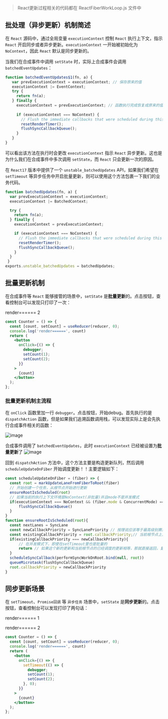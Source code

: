 >React更新过程相关的代码都在 ReactFiberWorkLoop.js 文件中
## 批处理（异步更新）机制简述
在 `React` 源码中，通过全局变量 `executionContext` 控制 `React` 执行上下文，指示 `React` 开启同步或者异步更新。`executionContext` 一开始被初始化为 `NoContext`，因此 `React` 默认是同步更新的。

当我们在合成事件中调用 `setState` 时，实际上合成事件会调用 `batchedEventUpdates`：
```js
function batchedEventUpdates$1(fn, a) {
   var prevExecutionContext = executionContext; // 保存原来的值
   executionContext |= EventContext;
   try {
     return fn(a);
   } finally {
     executionContext = prevExecutionContext; // 函数执行完成恢复成原来的值
 
     if (executionContext === NoContext) {
       // Flush the immediate callbacks that were scheduled during this batch
       resetRenderTimer();
       flushSyncCallbackQueue();
     }
   }
}
```
可以看出该方法在执行时会更改 `executionContext` 指示 `React` 异步更新。这也是为什么我们在合成事件中多次调用 `setState`，而 `React` 只会更新一次的原因。

在 `React17` 版本中提供了一个 `unstable_batchedUpdates` API，如果我们希望在 `setTimeout` 等异步任务中开启批量更新，则可以使用这个方法包裹一下我们的业务代码。
```js
function batchedUpdates(fn, a) {
  var prevExecutionContext = executionContext;
  executionContext |= BatchedContext;

  try {
    return fn(a);
  } finally {
    executionContext = prevExecutionContext;

    if (executionContext === NoContext) {
      // Flush the immediate callbacks that were scheduled during this batch
      resetRenderTimer();
      flushSyncCallbackQueue();
    }
  }
 }
exports.unstable_batchedUpdates = batchedUpdates;
```


## 批量更新机制
在合成事件等 `React` 能够接管的场景中，`setState` 是**批量更新**的。点击按钮，查看控制台可以发现只打印了一次：

render====== 2

```jsx
const Counter = () => {
  const [count, setCount] = useReducer(reducer, 0);
  console.log('render======', count)
  return (
    <button
      onClick={() => {
        debugger;
        setCount(1);
        setCount(2);
      }}
    >
      {count}
    </button>
  );
};
```

### 批量更新机制主流程
在 `onClick` 函数里加一行 `debugger`。点击按钮，开始debug。首先执行的是 `dispatchAction` 函数，但是如果我们追溯函数调用栈，可以发现实际上是会先执行合成事件相关的函数：

![image](https://github.com/lizuncong/mini-react/blob/master/imgs/batchupdate-01.jpg)

合成事件调用了 `batchedEventUpdates`，此时 `executionContext` 已经被设置为**批量更新**了
![image](https://github.com/lizuncong/mini-react/blob/master/imgs/batchupdate-02.jpg)

回到 `dispatchAction` 方法中，这个方法主要是构造更新队列，然后调用 `scheduleUpdateOnFiber` 开始调度更新！！主要逻辑如下：

```js
const scheduleUpdateOnFiber = (fiber) => {
  const root = markUpdateLaneFromFiberToRoot(fiber)
  // 开始创建一个任务，从根节点开始进行更新
  ensureRootIsScheduled(root)
  // 如果当前的执行上下文环境是NoContext(非批量)并且mode不是并发模式
  if(executionContext === NoContext && (fiber.mode & ConcurrentMode) === NoMode){
      flushSyncCallbackQueue()
  }
}
function ensureRootIsScheduled(root){
  const nextLanes = SyncLane
  const newCallbackPriority = SyncLanePriority // 按理说应该等于最高级别赛道的优先级
  const existingCallbackPriority = root.callbackPriority;// 当前根节点上正在执行的更新任务的优先级
  if(existingCallbackPriority === newCallbackPriority){
      // 在并发模式下，即使在setTimeout里也是批量的
      return // 如果这个新的更新和当前根节点的已经调度的更新相等，那就直接返回，复用上次的更新。不再创建新的更新
  }
  scheduleSyncCallback(performSyncWorkOnRoot.bind(null, root))
  queueMicrotask(flushSyncCallbackQueue)
  root.callbackPriority = newCallbackPriority
}
```




## 同步更新场景
在 `setTimeout`、`Promise回调` 等 `异步任务` 场景中，`setState` 是**同步更新**的。点击按钮，查看控制台可以发现打印了两句话：

render====== 1

render====== 2

```jsx
const Counter = () => {
  const [count, setCount] = useReducer(reducer, 0);
  console.log('render======', count)
  return (
    <button
      onClick={() => {
        setTimeout(() => {
          debugger;
          setCount(1);
          setCount(2);
        }, 0);
      }}
    >
      {count}
    </button>
  );
};
```